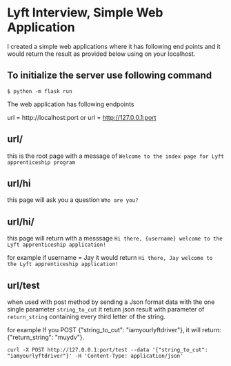 # Lyft Interview, Simple Web Application

I created a simple web applications where it has following end points and it would return the result as provided below using on your localhost.

## To initialize the server use following command
```
$ python -m flask run
```

The web application has following endpoints

url = http://localhost:port or url = http://127.0.0.1:port

## url/
this is the root page with a message of ```Welcome to the index page for Lyft apprenticeship program```

## url/hi
this page will ask you a question ```Who are you?```

## url/hi/<username>
this page will return with a messsage ```Hi there, {username} welcome to the Lyft apprenticeship application!```

for example if username = Jay
it would return ```Hi there, Jay welcome to the Lyft apprenticeship application! ```

## url/test
when used with post method by sending a Json format data with the one single parameter ```string_to_cut``` it return json result with parameter of ```return_string``` containing every third letter of the string.

for example
If you POST {"string_to_cut": "iamyourlyftdriver"}, it will return: {"return_string": "muydv"}.
```
curl -X POST http://127.0.0.1:port/test --data '{"string_to_cut": "iamyourlyftdriver"}' -H 'Content-Type: application/json'
```
